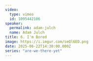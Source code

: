 ```yaml
---
video:
  type: vimeo
  id: 1095442106
speaker:
  permalink: adam-julch
  name: Adam Julch
title: 6. I'm Bored
image: https://i.imgur.com/seQl6ED.png
date: 2025-06-22T14:30:00.000Z
series: "are-we-there-yet"
---
```

